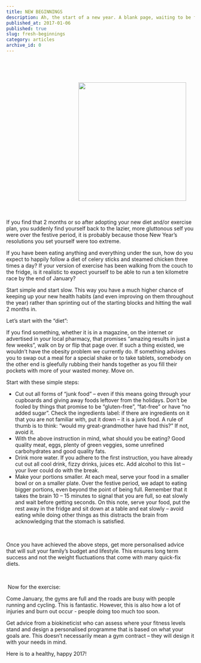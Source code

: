 ```yaml
---
title: NEW BEGINNINGS
description: Ah, the start of a new year. A blank page, waiting to be filled with memories and achievements. It is also the time that people typically decide to get healthier, lose weight and get more active. Commendable goals for sure but come March many people have already fallen off their new health wagon. Why is that? And how do you prevent it?
published_at: 2017-01-06
published: true
slug: fresh-beginnings
category: articles
archive_id: 0
---
```


<div><p>&nbsp;</p>
<p>&nbsp;</p>
<p>&nbsp; &nbsp; &nbsp; &nbsp; &nbsp; &nbsp; &nbsp; &nbsp; &nbsp; &nbsp; &nbsp; &nbsp; &nbsp; &nbsp; &nbsp; &nbsp; &nbsp; &nbsp; &nbsp; &nbsp; &nbsp; &nbsp; &nbsp; &nbsp; &nbsp;<img src="/assets/media/26/conversions/web.jpg" alt="" width="288" height="316" /></p>
<p>&nbsp;</p>
<p>If you find that 2 months or so after adopting your new diet and/or exercise plan, you suddenly find yourself back to the lazier, more gluttonous self you were over the festive period, it is probably because those New Year&rsquo;s resolutions you set yourself were too extreme.</p>
<p>If you have been eating anything and everything under the sun, how do you expect to happily follow a diet of celery sticks and steamed chicken three times a day? If your version of exercise has been walking from the couch to the fridge, is it realistic to expect yourself to be able to run a ten kilometre race by the end of January?</p>
<p>Start simple and start slow. This way you have a much higher chance of keeping up your new health habits (and even improving on them throughout the year) rather than sprinting out of the starting blocks and hitting the wall 2 months in.</p>
<p>Let&rsquo;s start with the &ldquo;diet&rdquo;:</p>
<p>If you find something, whether it is in a magazine, on the internet or advertised in your local pharmacy, that promises &ldquo;amazing results in just a few weeks&rdquo;, walk on by or flip that page over. If such a thing existed, we wouldn&rsquo;t have the obesity problem we currently do. If something advises you to swap out a meal for a special shake or to take tablets, somebody on the other end is gleefully rubbing their hands together as you fill their pockets with more of your wasted money. Move on.&nbsp;</p>
<p>Start with these simple steps:</p>
<ul>
<li>Cut out all forms of &ldquo;junk food&rdquo; &ndash; even if this means going through your cupboards and giving away foods leftover from the holidays. Don&rsquo;t be fooled by things that promise to be &ldquo;gluten-free&rdquo;, &ldquo;fat-free&rdquo; or have &ldquo;no added sugar&rdquo;. Check the ingredients label: if there are ingredients on it that you are not familiar with, put it down &ndash; it is a junk food. A rule of thumb is to think: &ldquo;would my great-grandmother have had this?&rdquo; If not, avoid it.</li>
<li>With the above instruction in mind, what should you be eating? Good quality meat, eggs, plenty of green veggies, some unrefined carbohydrates and good quality fats.</li>
<li>Drink more water. If you adhere to the first instruction, you have already cut out all cool drink, fizzy drinks, juices etc. Add alcohol to this list &ndash; your liver could do with the break.</li>
<li>Make your portions smaller. At each meal, serve your food in a smaller bowl or on a smaller plate. Over the festive period, we adapt to eating bigger portions, even beyond the point of being full. Remember that it takes the brain 10 &ndash; 15 minutes to signal that you are full, so eat slowly and wait before getting seconds. On this note, serve your food, put the rest away in the fridge and sit down at a table and eat slowly &ndash; avoid eating while doing other things as this distracts the brain from acknowledging that the stomach is satisfied.</li>
</ul>
<p>&nbsp;</p>
<p>Once you have achieved the above steps, get more personalised advice that will suit your family&rsquo;s budget and lifestyle. This ensures long term success and not the weight fluctuations that come with many quick-fix diets.</p>
<p>&nbsp;</p>
<p>&nbsp;Now for the exercise:</p>
<p>Come January, the gyms are full and the roads are busy with people running and cycling. This is fantastic. However, this is also how a lot of injuries and burn out occur - people doing too much too soon.</p>
<p>Get advice from a biokineticist who can assess where your fitness levels stand and design a personalised programme that is based on what your goals are. This doesn&rsquo;t necessarily mean a gym contract &ndash; they will design it with your needs in mind.</p>
<p>Here is to a healthy, happy 2017!</p></div>
